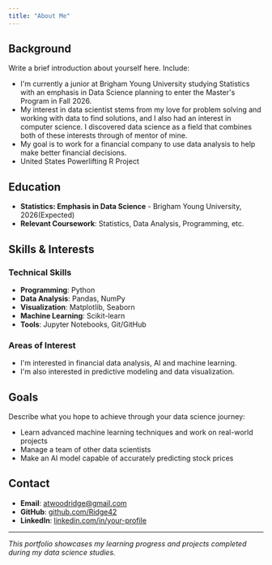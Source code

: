```yaml
---
title: "About Me"
---
```


## Background

Write a brief introduction about yourself here. Include:

- I'm currently a junior at Brigham Young University studying Statistics with an emphasis in Data Science planning to enter the Master's Program in Fall 2026.
- My interest in data scientist stems from my love for problem solving and working with data to find solutions, and I also had an interest in computer science. I discovered data science as a field that combines both of these interests through of mentor of mine.
- My goal is to work for a financial company to use data analysis to help make better financial decisions.
- United States Powerlifting R Project

## Education

- **Statistics: Emphasis in Data Science** - Brigham Young University, 2026(Expected)
- **Relevant Coursework**: Statistics, Data Analysis, Programming, etc.

## Skills & Interests

### Technical Skills
- **Programming**: Python
- **Data Analysis**: Pandas, NumPy
- **Visualization**: Matplotlib, Seaborn
- **Machine Learning**: Scikit-learn
- **Tools**: Jupyter Notebooks, Git/GitHub

### Areas of Interest
- I'm interested in financial data analysis, AI and machine learning.
- I'm also interested in predictive modeling and data visualization.

## Goals

Describe what you hope to achieve through your data science journey:

- Learn advanced machine learning techniques and work on real-world projects
- Manage a team of other data scientists
- Make an AI model capable of accurately predicting stock prices

## Contact

- **Email**: atwoodridge@gmail.com
- **GitHub**: [github.com/Ridge42](https://github.com/Ridge42)
- **LinkedIn**: [linkedin.com/in/your-profile](https://linkedin.com/in/your-profile)

---

*This portfolio showcases my learning progress and projects completed during my data science studies.*
